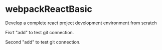 # webpackReactBasic
Develop a complete react project development environment from scratch

Fisrt "add" to test git connection.

Second "add" to test git connection.